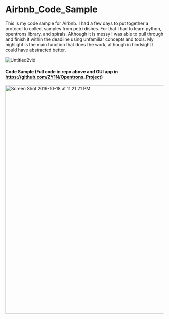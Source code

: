 # Airbnb_Code_Sample

This is my code sample for Airbnb. I had a few days to put together a protocol to collect samples from petri dishes. For that I had to learn python, opentrons library, and spirals.
Although it is messy I was able to pull through and finish it within the deadline using unfamiliar concepts and tools. My highlight is the main function that does the work, although in hindsight I could have abstracted better.

![Untitled2vid](https://user-images.githubusercontent.com/27908897/64572816-c12d6200-d31d-11e9-935a-60886b40b23a.gif)

#### Code Sample (Full code in repo above and GUI app in https://github.com/ZY1N/Opentrons_Project)

<img width="725" alt="Screen Shot 2019-10-18 at 11 21 21 PM" src="https://user-images.githubusercontent.com/27908897/67138930-2c146780-f1ff-11e9-86e7-8f4c93f63d04.png">

